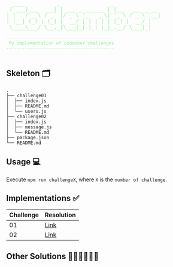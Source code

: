 <pre style="color:lightgreen">
  ____          _                _               
 / ___|___   __| | ___ _ __ ___ | |__   ___ _ __ 
| |   / _ \ / _` |/ _ \ '_ ` _ \| '_ \ / _ \ '__|
| |__| (_) | (_| |  __/ | | | | | |_) |  __/ |
 \____\___/ \__,_|\___|_| |_| |_|_.__/ \___|_|
<small>
-----------------------------------------
 My implementation of codember challenges
-----------------------------------------
</small>
</pre>

## Skeleton 🗂️
```
.
├── challenge01
│  ├── index.js
│  ├── README.md
│  └── users.js
├── challenge02
│  ├── index.js
│  ├── message.js
│  └── README.md
├── package.json
└── README.md
```

## Usage 💻
Execute `npm run challengeX`, where `X` is the `number of challenge`.

## Implementations ✅
| Challenge | Resolution |
| --- | --- |
| 01 | [Link](src/challenge01/) |
| 02 | [Link](src/challenge02/) |

## Other Solutions 🧑🏽‍💻👩🏼‍💻